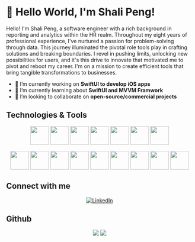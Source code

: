 # 👋 Hello World, I'm Shali Peng!

Hello! I'm Shali Peng, a software engineer with a rich background in reporting and analytics within the HR realm. Throughout my eight years of professional experience, I've nurtured a passion for problem-solving through data. This journey illuminated the pivotal role tools play in crafting solutions and breaking boundaries. I revel in pushing limits, unlocking new possibilities for users, and it's this drive to innovate that motivated me to pivot and reboot my career. I'm on a mission to create efficient tools that bring tangible transformations to businesses.

- 🔭 I’m currently working on **SwiftUI to develop iOS apps**
- 🌱 I’m currently learning about **SwiftUI and MVVM Framwork**
- 👯 I’m looking to collaborate on **open-source/commercial projects**

## Technologies & Tools

<p align="center">
  <img height="50" src="https://cdn.jsdelivr.net/gh/devicons/devicon/icons/javascript/javascript-original.svg"/>
  <img height="50" src="https://cdn.jsdelivr.net/gh/devicons/devicon/icons/ruby/ruby-original.svg"/>
  <img height="50" src="https://cdn.jsdelivr.net/gh/devicons/devicon/icons/python/python-original.svg"/>
  <img height="50" src="https://cdn.jsdelivr.net/gh/devicons/devicon/icons/nodejs/nodejs-original.svg"/>
  <img height="50" src="https://cdn.jsdelivr.net/gh/devicons/devicon/icons/docker/docker-original.svg"/>
  <img height="50" src="https://cdn.jsdelivr.net/gh/devicons/devicon/icons/mysql/mysql-original.svg"/>
  <img height="50" src="https://cdn.jsdelivr.net/gh/devicons/devicon/icons/mongodb/mongodb-original.svg"/>
</p>

<p align="center">
  <img height="50" src="https://cdn.jsdelivr.net/gh/devicons/devicon/icons/numpy/numpy-original.svg"/>
  <img height="50" src="https://cdn.jsdelivr.net/gh/devicons/devicon/icons/react/react-original.svg"/>
  <img height="50" src="https://cdn.jsdelivr.net/gh/devicons/devicon/icons/postgresql/postgresql-original.svg"/>
  <img height="50" src="https://cdn.jsdelivr.net/gh/devicons/devicon/icons/html5/html5-original.svg"/>
  <img height="50" src="https://cdn.jsdelivr.net/gh/devicons/devicon/icons/css3/css3-original.svg"/>
  <img height="50" src="https://cdn.jsdelivr.net/gh/devicons/devicon/icons/git/git-plain.svg"/>
  <img height="50" src="https://cdn.jsdelivr.net/gh/devicons/devicon/icons/heroku/heroku-original.svg"/>
  <img height="50" src="https://cdn.jsdelivr.net/gh/devicons/devicon/icons/swift/swift-original.svg"/>
  <img height="50" src="https://cdn.jsdelivr.net/gh/devicons/devicon/icons/github/github-original.svg"/>
</p>

## Connect with me

<p align="center">
  <a href="https://www.linkedin.com/in/shalipeng/"><img src="https://img.shields.io/badge/linkedin-%230077B5.svg?style=for-the-badge&logo=linkedin" alt="LinkedIn"></a>
</p>

## Github

<p align="center">
  <img src="https://github-readme-stats.vercel.app/api/top-langs?username=dingodang1113&layout=compact&hide_border=true&theme=default"/>
  <img src="https://github-readme-streak-stats.herokuapp.com/?user=dingodang1113&hide_border=true&theme=default"/>
</p>
